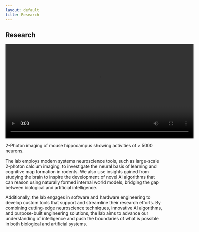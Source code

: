 ```yaml
---
layout: default
title: Research
---
```


## Research

<div class="research-container">
    <div class="video-container">
        <video width="600" controls autoplay loop>
            <source src="/sunlab/mesoscope.mp4" type="video/mp4">
            Your browser does not support the video tag.
        </video>
        <p class="video-caption">2-Photon imaging of mouse hippocampus showing activities of > 5000 neurons.</p>
    </div>
    <div class="research-description">
        <p>The lab employs modern systems neuroscience tools, such as large-scale 2-photon calcium imaging, to investigate the neural basis of learning and cognitive map formation in rodents. We also use insights gained from studying the brain to inspire the development of novel AI algorithms that can reason using naturally formed internal world models, bridging the gap between biological and artificial intelligence.</p>
        <p>Additionally, the lab engages in software and hardware engineering to develop custom tools that support and streamline their research efforts. By combining cutting-edge neuroscience techniques, innovative AI algorithms, and purpose-built engineering solutions, the lab aims to advance our understanding of intelligence and push the boundaries of what is possible in both biological and artificial systems.</p>
    </div>
</div>
